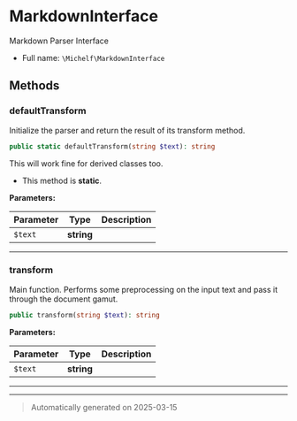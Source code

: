 
# MarkdownInterface

Markdown Parser Interface



* Full name: `\Michelf\MarkdownInterface`



## Methods


### defaultTransform

Initialize the parser and return the result of its transform method.

```php
public static defaultTransform(string $text): string
```

This will work fine for derived classes too.

* This method is **static**.




**Parameters:**

| Parameter | Type | Description |
|-----------|------|-------------|
| `$text` | **string** |  |





***

### transform

Main function. Performs some preprocessing on the input text
and pass it through the document gamut.

```php
public transform(string $text): string
```








**Parameters:**

| Parameter | Type | Description |
|-----------|------|-------------|
| `$text` | **string** |  |





***


***
> Automatically generated on 2025-03-15
